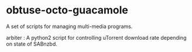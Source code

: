 # obtuse-octo-guacamole
A set of scripts for managing multi-media programs.

arbiter : A python2 script for controlling uTorrent download rate depending on state of SABnzbd.
